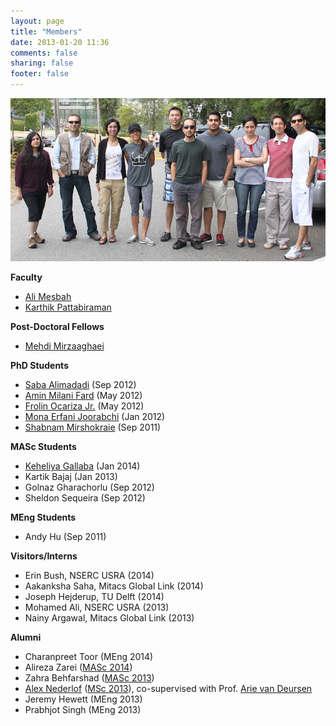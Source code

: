 ```yaml
---
layout: page
title: "Members"
date: 2013-01-20 11:36
comments: false
sharing: false
footer: false
---
```


<img src="/members/group-photo.png" border="0"/>

<strong>Faculty</strong>


<ul>
	<li><a href="http://www.ece.ubc.ca/~amesbah/">Ali Mesbah</a></li>
	<li><a href="http://blogs.ubc.ca/karthik/">Karthik Pattabiraman</a></li>
</ul>


<strong>Post-Doctoral Fellows</strong>

<ul>
	<li><a href="
	http://www.ece.ubc.ca/~mehdi/">Mehdi Mirzaaghaei</a></li>
</ul>


<strong>PhD Students</strong>

<ul>
	<li><a href="http://www.ece.ubc.ca/~saba/">Saba Alimadadi</a> (Sep 2012)</li>
	<li><a href="http://www.ece.ubc.ca/~aminmf/">Amin Milani Fard</a> (May 2012)</li>
	<li><a href="http://ece.ubc.ca/~frolino/">Frolin Ocariza Jr.</a> (May 2012)</li>
	<li><a href="http://www.ece.ubc.ca/~merfani/">Mona Erfani Joorabchi</a> (Jan 2012)</li>
	<li><a href="http://www.ece.ubc.ca/~shabnamm/">Shabnam Mirshokraie</a> (Sep 2011)</li>		
</ul>

<strong>MASc Students</strong></p>
<ul>
	<li><a href="http://ece.ubc.ca/~kgallaba/">Keheliya Gallaba</a> (Jan 2014)</li>
	<li>Kartik Bajaj (Jan 2013)</li>
	<li>Golnaz Gharachorlu (Sep 2012)</li>
    <li>Sheldon Sequeira (Sep 2012)</li> 
</ul>

<strong>MEng Students</strong>
<ul>
	<li>Andy Hu (Sep 2011)</li>
</ul>

<strong>Visitors/Interns</strong>
<ul>
	<li>Erin Bush, NSERC USRA (2014)</li>
	<li>Aakanksha Saha, Mitacs Global Link (2014)</li>
	<li>Joseph Hejderup, TU Delft (2014)</li>
	<li>Mohamed Ali, NSERC USRA (2013)</li>
	<li>Nainy Argawal, Mitacs Global Link (2013)</li>
</ul>

<strong>Alumni</strong>
<ul>
	<li>Charanpreet Toor (MEng 2014)</li>
	<li>Alireza Zarei (<a href="https://circle.ubc.ca/bitstream/handle/2429/46072/ubc_2014_spring_zarei_alireza.pdf?sequence=1">MASc 2014</a>)</li>
	<li>Zahra Behfarshad (<a href="http://circle.ubc.ca/bitstream/handle/2429/46671/ubc_2014_september_behfarshad_zahra.pdf?sequence=4">MASc 2013</a>)</li>
	<li><a href="http://alex.nederlof.com">Alex Nederlof</a> (<a href="http://salt.ece.ubc.ca/publications/docs/icse14-seip.pdf">MSc 2013</a>), co-supervised with Prof. <a href="http://www.st.ewi.tudelft.nl/~arie/">Arie van Deursen</a></li>
	<li>Jeremy Hewett (MEng 2013)</li>
	<li>Prabhjot Singh (MEng 2013)</li> 
</ul>

<p>


